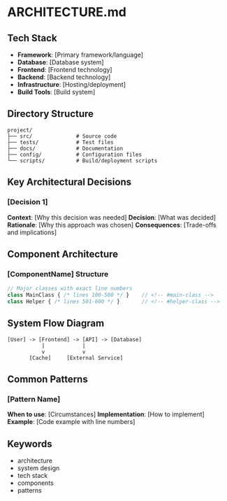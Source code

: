 # ARCHITECTURE.md

## Tech Stack
- **Framework**: [Primary framework/language]
- **Database**: [Database system]
- **Frontend**: [Frontend technology]
- **Backend**: [Backend technology]
- **Infrastructure**: [Hosting/deployment]
- **Build Tools**: [Build system]

## Directory Structure
```
project/
├── src/              # Source code
├── tests/            # Test files
├── docs/             # Documentation
├── config/           # Configuration files
└── scripts/          # Build/deployment scripts
```

## Key Architectural Decisions

### [Decision 1]
**Context**: [Why this decision was needed]
**Decision**: [What was decided]
**Rationale**: [Why this approach was chosen]
**Consequences**: [Trade-offs and implications]

## Component Architecture

### [ComponentName] Structure <!-- #component-anchor -->
```typescript
// Major classes with exact line numbers
class MainClass { /* lines 100-500 */ }    // <!-- #main-class -->
class Helper { /* lines 501-600 */ }       // <!-- #helper-class -->
```

## System Flow Diagram
```
[User] -> [Frontend] -> [API] -> [Database]
           |            |
           v            v
       [Cache]     [External Service]
```

## Common Patterns

### [Pattern Name]
**When to use**: [Circumstances]
**Implementation**: [How to implement]
**Example**: [Code example with line numbers]

## Keywords <!-- #keywords -->
- architecture
- system design
- tech stack
- components
- patterns
